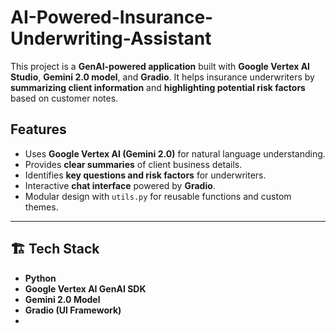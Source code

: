 # AI-Powered-Insurance-Underwriting-Assistant
This project is a **GenAI-powered application** built with **Google Vertex AI Studio**, **Gemini 2.0 model**, and **Gradio**.   It helps insurance underwriters by **summarizing client information** and **highlighting potential risk factors** based on customer notes.

## Features
- Uses **Google Vertex AI (Gemini 2.0)** for natural language understanding.  
- Provides **clear summaries** of client business details.  
- Identifies **key questions and risk factors** for underwriters.  
- Interactive **chat interface** powered by **Gradio**.  
- Modular design with `utils.py` for reusable functions and custom themes.  

---

## 🏗️ Tech Stack
- **Python**
- **Google Vertex AI GenAI SDK**
- **Gemini 2.0 Model**
- **Gradio (UI Framework)**
- 
